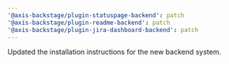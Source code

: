 ```yaml
---
'@axis-backstage/plugin-statuspage-backend': patch
'@axis-backstage/plugin-readme-backend': patch
'@axis-backstage/plugin-jira-dashboard-backend': patch
---
```


Updated the installation instructions for the new backend system.
